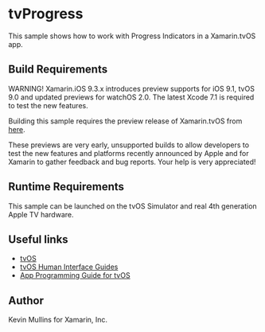 tvProgress
==============

This sample shows how to work with Progress Indicators in a Xamarin.tvOS app.

Build Requirements
------------------

WARNING! Xamarin.iOS 9.3.x introduces preview supports for iOS 9.1, tvOS 9.0 and updated previews for watchOS 2.0. The latest Xcode 7.1 is required to test the new features.

Building this sample requires the preview release of Xamarin.tvOS from [here](http://developer.xamarin.com/guides/ios/tvos/getting-started/installation/).

These previews are very early, unsupported builds to allow developers to test the new features and platforms recently announced by Apple and for Xamarin to gather feedback and bug reports. Your help is very appreciated!

Runtime Requirements
------------------

This sample can be launched on the tvOS Simulator and real 4th generation Apple TV hardware.

Useful links
-------------

* [tvOS](https://developer.apple.com/tvos/)
* [tvOS Human Interface Guides](https://developer.apple.com/tvos/human-interface-guidelines/)
* [App Programming Guide for tvOS](https://developer.apple.com/library/prerelease/tvos/documentation/General/Conceptual/AppleTV_PG/)

Author
------

Kevin Mullins for Xamarin, Inc.


